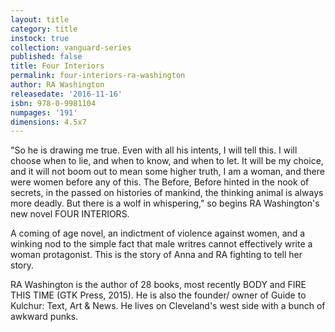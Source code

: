 ```yaml
---
layout: title
category: title
instock: true
collection: vanguard-series
published: false
title: Four Interiors
permalink: four-interiors-ra-washington
author: RA Washington
releasedate: '2016-11-16'
isbn: 978-0-9981104
numpages: '191'
dimensions: 4.5x7
---
```

"So he is drawing me true. Even with all his intents, I will tell this. I will choose when to lie, and when to know, and when to let. It will be my choice, and it will not boom out to mean some higher truth, I am a woman, and there were women before any of this. The Before, Before hinted in the nook of secrets, in the passed on histories of mankind, the thinking animal is always more deadly. But there is a wolf  in whispering," so begins RA Washington's new novel FOUR INTERIORS.

A coming of age novel, an indictment of violence against women, and a winking nod to the simple fact that male writres cannot effectively write a woman protagonist. This is the story of Anna and RA fighting to tell her story.


RA Washington is the author of 28 books, most recently BODY and FIRE THIS TIME (GTK Press, 2015). He is also the founder/ owner of Guide to Kulchur: Text, Art & News. He lives on Cleveland's west side with a bunch of awkward punks.
